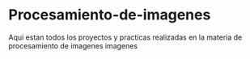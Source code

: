 # Procesamiento-de-imagenes
Aqui estan todos los proyectos y practicas realizadas en la materia de procesamiento de imagenes imagenes
